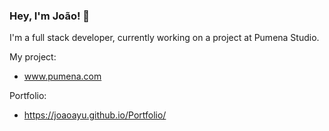 ### Hey, I'm João! 👋
I'm a full stack developer, currently working on a project at Pumena Studio.

My project:
- www.pumena.com

Portfolio:
- https://joaoayu.github.io/Portfolio/
